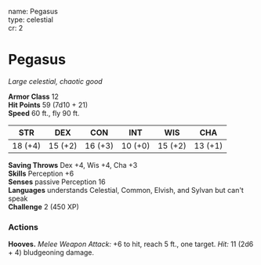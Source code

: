 name: Pegasus    
type: celestial    
cr: 2

# Pegasus 
_Large celestial, chaotic good_

**Armor Class** 12    
**Hit Points** 59 (7d10 + 21)    
**Speed** 60 ft., fly 90 ft.

| STR     | DEX     | CON     | INT     | WIS     | CHA     |
|---------|---------|---------|---------|---------|---------|
| 18 (+4) | 15 (+2) | 16 (+3) | 10 (+0) | 15 (+2) | 13 (+1) |

**Saving Throws** Dex +4, Wis +4, Cha +3    
**Skills** Perception +6    
**Senses** passive Perception 16    
**Languages** understands Celestial, Common, Elvish, and Sylvan but can't speak    
**Challenge** 2 (450 XP)

### Actions 
**Hooves.** _Melee Weapon Attack:_ +6 to hit, reach 5 ft., one target. _Hit:_ 11 (2d6 + 4) bludgeoning damage.    